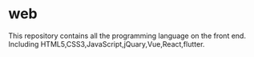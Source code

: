 # web
This repository contains all the programming language on the front end.
Including HTML5,CSS3,JavaScript,jQuary,Vue,React,flutter.
